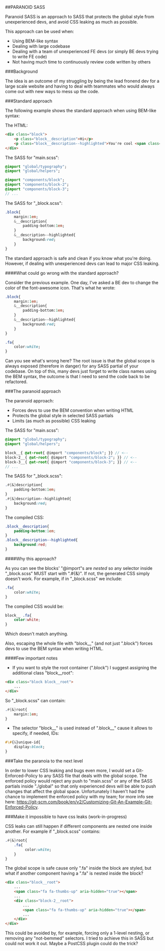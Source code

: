 ##PARANOID SASS

Paranoid SASS is an approach to SASS that protects the global style from unexperienced devs, and avoid CSS leaking as much as possible.

This approach can be used when:
- Using BEM-like syntax
- Dealing with large codebase
- Dealing with a team of unexperienced FE devs (or simply BE devs trying to write FE code)
- Not having much time to continuously review code written by others

###Background

The idea is an outcome of my struggling by being the lead fronend dev for a large scale website and having to deal with teammates who would always come out with new ways to mess up the code.

###Standard approach

The following example shows the standard approach when using BEM-like syntax:

The HTML:

```html
<div class="block">
    <p class="block__description">Hi</p>
    <p class="block__description--highlighted">You're cool <span class="fa fa-thumbs-up" aria-hidden="true"></span></p>
</div>
```

The SASS for "main.scss":
```sass
@import "global/typography";
@import "global/helpers";

@import "components/block";
@import "components/block-2";
@import "components/block-3";
// ...
```

The SASS for "_block.scss":
```sass
.block{
    margin:1em;
    &__description{
        padding-bottom:1em;
    }
    &__description--highlighted{
        background:red;
    }
}
```

The standard approach is safe and clean if you know what you're doing. However, if dealing with unexperienced devs can lead to major CSS leaking.

####What could go wrong with the standard approach?

Consider the previous example. One day, I've asked a BE dev to change the color of the font-awesome icon. That's what he wrote:

```sass
.block{
    margin:1em;
    &__description{
        padding-bottom:1em;
    }
    &__description--highlighted{
        background:red;
    }
}

.fa{
    color:white;
}
```

Can you see what's wrong here? The root issue is that the global scope is always exposed (therefore in danger) for any SASS partial of your codebase.
On top of this, many devs just forget to write class names using the BEM syntax, the outcome is that I need to send the code back to be refactored.

###The paranoid approach

The paranoid approach:
- Forces devs to use the BEM convention when writing HTML
- Protects the global style in selected SASS partials
- Limits (as much as possible) CSS leaking

The SASS for "main.scss":
```sass
@import "global/typography";
@import "global/helpers";

block__{ @at-root{ @import "components/block"; }} // <--
block-2__{ @at-root{ @import "components/block-2"; }} // <--
block-3__{ @at-root{ @import "components/block-3"; }} // <--
// ...

```

The SASS for "_block.scss":
```sass
.#{&}description{
    padding-bottom:1em;
}
.#{&}description--highlighted{
    background:red;
}
```

The compiled CSS:
```css
.block__description{
    padding-bottom:1em;
}
.block__description--highlighted{
    background:red;
}
```

####Why this approach?

As you can see the blocks' "@import"s are *nested* so any selector inside "_block.scss" MUST start with ".#{&}". If not, the generated CSS simply doesn't work. For example, if in "_block.scss" we include:

```sass
.fa{
    color:white;
}
```

The compiled CSS would be:
```css
block__ .fa{
    color:white;
}
```
Which doesn't match anything.

Also, escaping the whole file with "block__" (and not just ".block") forces devs to use the BEM syntax when writing HTML.

####Few important notes

- If you want to style the root container (".block") I suggest assigning the additional class "block__root":
```html
<div class="block block__root">
    ...
</div>
```

So "_block.scss" can contain:
```sass
.#{&}root{
    margin:1em;
}
```

- The selector "block__" is used instead of ".block__" cause it allows to specify, if needed, IDs:
```sass
#\#{&}unique-id{
    display:block;
}
```

###Take the paranoia to the next level

In order to lower CSS leaking and bugs even more, I would set a Git-Enforced-Policy to any SASS file that deals with the global scope. The enforced policy would reject any push to "main.scss" or any of the SASS partials inside "./global" so that only experienced devs will be able to push changes that affect the global space.
Unfortunately I haven't had the chance to implement the enforced policy with my team; for more info see here: https://git-scm.com/book/en/v2/Customizing-Git-An-Example-Git-Enforced-Policy.

###Make it impossible to have css leaks (work-in-progress)

CSS leaks can still happen if different components are nested one inside another. For example if "_block.scss" contains:

```sass
.#{&}root{
    .fa{
         color:white;
    }
}
```

The global scope is safe cause only ".fa" inside the block are styled, but what if another component having a ".fa" is nested inside the block?

```html
<div class="block__root">
    ...
    <span class="fa fa-thumbs-up" aria-hidden="true"></span>
    ...
    <div class="block-2__root">
        ...
        <span class="fa fa-thumbs-up" aria-hidden="true"></span>
        ...
    </div>
</div>
```

This could be avoided by, for example, forcing only a 1-level nesting, or removing any "not-bemmed" selectors.
I tried to achieve this in SASS but could not work it out. Maybe a PostCSS plugin could do the trick?
